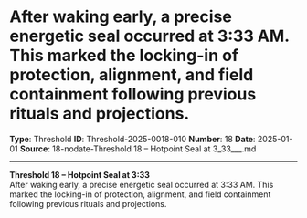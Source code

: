 # After waking early, a precise energetic seal occurred at 3:33 AM. This marked the locking-in of protection, alignment, and field containment following previous rituals and projections.

**Type**: Threshold
**ID**: Threshold-2025-0018-010
**Number**: 18
**Date**: 2025-01-01
**Source**: 18-nodate-Threshold 18 – Hotpoint Seal at 3_33___.md

---

**Threshold 18 – Hotpoint Seal at 3:33**\
After waking early, a precise energetic seal occurred at 3:33 AM. This marked the locking-in of protection, alignment, and field containment following previous rituals and projections.
